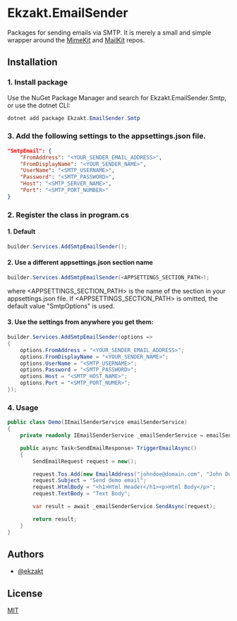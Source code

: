 # Ekzakt.EmailSender
Packages for sending emails via SMTP. It is merely a small and simple wrapper around
the [MimeKit](https://github.com/jstedfast/MimeKit) and [MailKit](https://github.com/jstedfast/MailKit) repos.


## Installation


### 1. Install package
Use the NuGet Package Manager and search for Ekzakt.EmailSender.Smtp, or use the dotnet CLI:
``` C#
dotnet add package Ekzakt.EmailSender.Smtp
```


### 3. Add the following settings to the appsettings.json file.
```json
"SmtpEmail": {
    "FromAddress": "<YOUR_SENDER_EMAIL_ADDRESS>",
    "FromDisplayName": "<YOUR_SENDER_NAME>",
    "UserName": "<SMTP_USERNAME>",
    "Password": "<SMTP_PASSWORD>",
    "Host": "<SMTP_SERVER_NAME>",
    "Port": "<SMTP_PORT_NUMBER>"
}
```


### 2. Register the class in program.cs


#### 1. Default
``` C#
builder.Services.AddSmtpEmailSender();
```


#### 2. Use a different appsettings.json section name
``` C#
builder.Services.AddSmtpEmailSender(<APPSETTINGS_SECTION_PATH>);
```
where <APPSETTINGS_SECTION_PATH> is the name of the section in your appsettings.json file.
If <APPSETTINGS_SECTION_PATH> is omitted, the default value "SmtpOptions" is used.


#### 3. Use the settings from anywhere you get them:
``` C#
builder.Services.AddSmtpEmailSender(options =>
{
    options.FromAddress = "<YOUR_SENDER_EMAIL_ADDRESS>";
    options.FromDisplayName = "<YOUR_SENDER_NAME>";
    options.UserName = "<SMTP_USERNAME>";
    options.Password = "<SMTP_PASSWORD>";
    options.Host = "<SMTP_HOST_NAME>";
    options.Port = "<SMTP_PORT_NUMER>";
});
```


### 4. Usage
``` C#
public class Demo(IEmailSenderService emailSenderService)
{
    private readonly IEmailSenderService _emailSenderService = emailSenderService;

    public async Task<SendEmailResponse> TriggerEmailAsync()
    {
        SendEmailRequest request = new();

        request.Tos.Add(new EmailAddress("johndoe@domain.com", "John Doe"));
        request.Subject = "Send demo email";
        request.HtmlBody = "<h1>Html Header</h1><p>Html Body</p>";
        request.TextBody = "Text Body";

        var result = await _emailSenderService.SendAsync(request);

        return result;
    }
}
```


## Authors
- [@ekzakt](https://www.github.com/ekzakt)



## License
[MIT](https://choosealicense.com/licenses/mit/)
